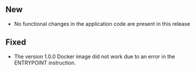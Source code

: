 ## New
- No functional changes in the application code are present in this release

## Fixed
- The version 1.0.0 Docker image did not work due to an error in the ENTRYPOINT instruction.
